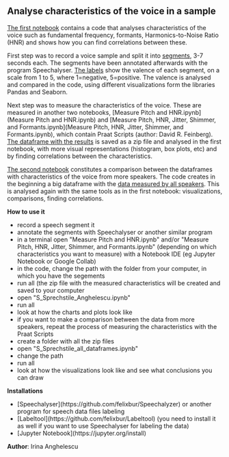 ## Analyse characteristics of the voice in a sample

[The first notebook](S_Sprechstile_Anghelescu.ipynb) contains a code that analyses characteristics of the voice such as fundamental frequency, formants, Harmonics-to-Noise Ratio (HNR) and shows how you can find correlations between these.

First step was to record a voice sample and split it into [segments](Angehelescu), 3-7 seconds each. The segments have been annotated afterwards with the program Speechalyser. [The labels](labels.txt) show the valence of each segment, on a scale from 1 to 5, where 1=negative, 5=positive.
The valence is analysed and compared in the code, using different visualizations form the libraries Pandas and Seaborn.

Next step was to measure the characteristics of the voice. These are measured in another two notebooks, [Measure Pitch and HNR.ipynb](Measure Pitch and HNR.ipynb) and [Measure Pitch, HNR, Jitter, Shimmer, and Formants.ipynb](Measure Pitch, HNR, Jitter, Shimmer, and Formants.ipynb), which contain Praat Scripts (author: David R. Feinberg). [The dataframe with the results](anghelescu_df.pkl) is saved as a zip file and analysed in the first notebook, with more visual representations (histogram, box plots, etc) and by finding correlations between the characteristics.    

[The second notebook](S_Sprechstile_all_dataframes.ipynb) constitutes a comparison between the dataframes with characteristics of the voice from more speakers. The code creates in the beginning a big dataframe with the [data measured by all speakers](Dataframes). This is analysed again with the same tools as in the first notebook: visualizations, comparisons, finding correlations. 

**How to use it**
<ul>
<li>record a speech segment it</li>
<li>annotate the segments with Speechalyser or another similar program</li>
<li>in a terminal open "Measure Pitch and HNR.ipynb" and/or "Measure Pitch, HNR, Jitter, Shimmer, and Formants.ipynb" (depending on which characteristics you want to measure) with a Notebook IDE (eg  Jupyter Notebook or Google Collab)</li>
<li>in the code, change the path with the folder from your computer, in which you have the segements</li>  
<li>run all (the zip file with the measured characteristics will be created and saved to your computer</li>
<li>open "S_Sprechstile_Anghelescu.ipynb"</li>  
<li>run all</li>
<li>look at how the charts and plots look like</li>
<li>if you want to make a comparison between the data from more speakers, repeat the process of measuring the characteristics with the Praat Scripts</li>
<li>create a folder with all the zip files</li>
<li>open "S_Sprechstile_all_dataframes.ipynb"</li>  
<li>change the path</li>
<li>run all</li>  
<li>look at how the visualizations look like and see what conclusions you can draw</li>
</ul>

**Installations**
<ul>
<li>[Speechalyser](https://github.com/felixbur/Speechalyzer) or another program for speech data files labeling</li>
<li>[Labeltool](https://github.com/felixbur/Labeltool) (you need to install it as well if you want to use Speechalyser for labeling the data)</li>
<li>[Jupyter Notebook](https://jupyter.org/install)</li>  
</ul>

**Author**: Irina Anghelescu 


